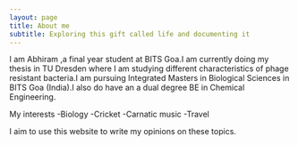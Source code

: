 ```yaml
---
layout: page
title: About me
subtitle: Exploring this gift called life and documenting it 
---
```


I am Abhiram ,a final year student at BITS Goa.I am currently doing my thesis in TU Dresden where I am studying different characteristics of phage resistant bacteria.I am pursuing Integrated Masters in Biological Sciences in BITS Goa (India).I also do have an a dual degree BE in Chemical Engineering.

My interests 
-Biology 
-Cricket 
-Carnatic music
-Travel 

I aim to use this website to write my opinions on these topics.


